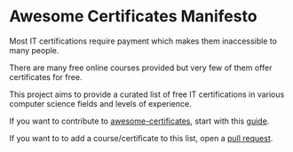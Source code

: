 # Awesome Certificates Manifesto

Most IT certifications require payment which makes them inaccessible to many people. 

There are many free online courses provided but very few of them offer certificates for free.

This project aims to provide a curated list of free IT certifications in various computer science fields and levels of experience. 

If you want to contribute to [awesome-certificates](awesome-certificates.md), start with this [guide](contribution.md).

If you want to to add a course/certificate to this list, open a [pull request](pull_request_template.md).  
